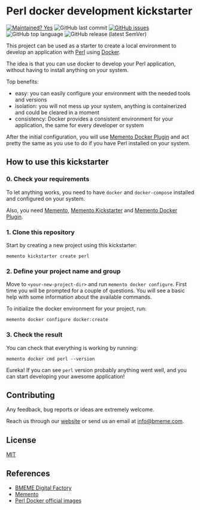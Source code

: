# Perl docker development kickstarter
[![Maintained? Yes](https://img.shields.io/badge/Maintained%3F-Yes-success)](https://github.com/bmeme/docker-perl-kickstarter) ![GitHub last commit](https://img.shields.io/github/last-commit/bmeme/docker-perl-kickstarter) [![GitHub issues](https://img.shields.io/github/issues/bmeme/docker-perl-kickstarter)](https://github.com/bmeme/docker-perl-kickstarter/issues) ![GitHub top language](https://img.shields.io/github/languages/top/bmeme/docker-perl-kickstarter) ![GitHub release (latest SemVer)](https://img.shields.io/github/v/release/bmeme/docker-perl-kickstarter)

This project can be used as a starter to create a local environment to develop an application with [Perl](https://www.perl.org/) using [Docker](https://www.docker.com/).

The idea is that you can use docker to develop your Perl application, without having to install anything on your system.

Top benefits:
 - easy: you can easily configure your environment with the needed tools and versions
 - isolation: you will not mess up your system, anything is containerized and could be cleared in a moment
 - consistency: Docker provides a consistent environment for your application, the same for every developer or system

After the initial configuration, you will use [Memento Docker Plugin](https://github.com/bmeme/memento-docker) and act pretty the same as you use to do if you have Perl installed on your system.

## How to use this kickstarter

### 0. Check your requirements

To let anything works, you need to have `docker` and `docker-compose` installed and configured on your system.

Also, you need [Memento](https://github.com/bmeme/memento), [Memento Kickstarter](https://github.com/bmeme/memento-kickstarter) and [Memento Docker Plugin](https://github.com/bmeme/memento-docker).

### 1. Clone this repository

Start by creating a new project using this kickstarter: 

```
memento kickstarter create perl
```

### 2. Define your project name and group

Move to `<your-new-project-dir>` and run `memento docker configure`.
First time you will be prompted for a couple of questions.
You will see a basic help with some information about the available commands.

To initialize the docker environment for your project, run:

```
memento docker configure docker:create
```

### 3. Check the result

You can check that everything is working by running: 

```
memento docker cmd perl --version
```

Eureka! If you can see `perl` version probably anything went well, and you can start developing your awesome application!

## Contributing

Any feedback, bug reports or ideas are extremely welcome.

Reach us through our [website](https://www.bmeme.com) or send us an email at [info@bmeme.com](mailto:info@bmeme.com).

## License

[MIT](https://choosealicense.com/licenses/mit/)

## References

- [BMEME Digital Factory](https://www.bmeme.com)
- [Memento](https://github.com/bmeme/memento)
- [Perl Docker official images](https://hub.docker.com/_/perl)
